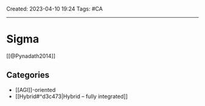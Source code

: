 Created: 2023-04-10 19:24
Tags: #CA

---
# Sigma

[[@Pynadath2014]]

## Categories
* [[AGI]]-oriented
* [[Hybrid#^d3c473|Hybrid – fully integrated]]